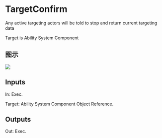 # TargetConfirm

Any active targeting actors will be told to stop and return current targeting data

Target is Ability System Component

## 图示

![]($-20221218-17294988.png)

## Inputs

In: Exec.

Target: Ability System Component Object Reference.  

## Outputs

Out: Exec.

